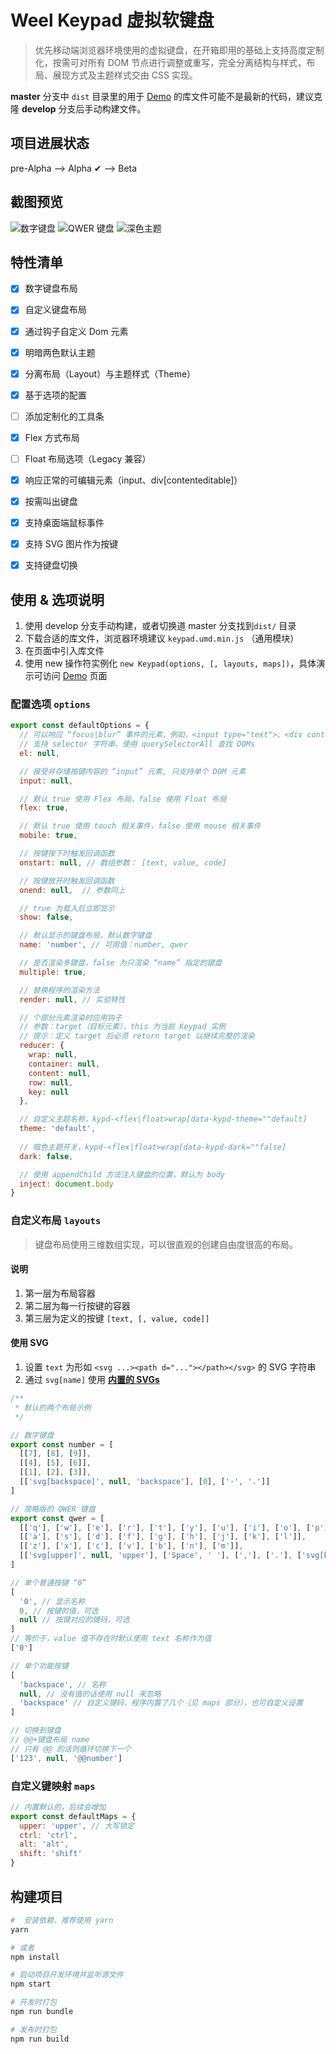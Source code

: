 # Weel Keypad 虚拟软键盘
> 优先移动端浏览器环境使用的虚拟键盘，在开箱即用的基础上支持高度定制化，按需可对所有 DOM 节点进行调整或重写，完全分离结构与样式，布局、展现方式及主题样式交由 CSS 实现。

**master** 分支中 `dist` 目录里的用于 [Demo](http://keypad.weel.xyz/) 的库文件可能不是最新的代码，建议克隆 **develop** 分支后手动构建文件。


## 项目进展状态

pre-Alpha --> Alpha ✔ --> Beta


## 截图预览

![数字键盘](screenshots/number.png)
![QWER 键盘](screenshots/qwer.png)
![深色主题](screenshots/qwer_dark.png)


## 特性清单

- [x] 数字键盘布局
- [x] 自定义键盘布局
- [x] 通过钩子自定义 Dom 元素
- [x] 明暗两色默认主题
- [x] 分离布局（Layout）与主题样式（Theme）
- [x] 基于选项的配置
- [ ] 添加定制化的工具条
- [x] Flex 方式布局
- [ ] Float 布局选项（Legacy 兼容）
- [x] 响应正常的可编辑元素（input、div[contenteditable]）
- [x] 按需叫出键盘
- [x] 支持桌面端鼠标事件
- [x] 支持 SVG 图片作为按键
- [x] 支持键盘切换


## 使用 & 选项说明

1. 使用 develop 分支手动构建，或者切换道  master 分支找到`dist/` 目录
2. 下载合适的库文件，浏览器环境建议 `keypad.umd.min.js` （通用模块）
3. 在页面中引入库文件
4. 使用 new 操作符实例化 `new Keypad(options, [, layouts, maps])`，具体演示可访问 [Demo](http://keypad.weel.xyz/) 页面

### 配置选项 `options`
```javascript
export const defaultOptions = {
  // 可以响应 “focus|blur” 事件的元素，例如，<input type="text">、<div contenteditable>
  // 支持 selector 字符串，使用 querySelectorAll 查找 DOMs
  el: null,

  // 接受并存储按键内容的 “input” 元素, 只支持单个 DOM 元素
  input: null,

  // 默认 true 使用 Flex 布局，false 使用 Float 布局
  flex: true,

  // 默认 true 使用 touch 相关事件，false 使用 mouse 相关事件
  mobile: true,

  // 按键按下时触发回调函数
  onstart: null, // 数组参数： [text, value, code]

  // 按键放开时触发回调函数
  onend: null,  // 参数同上

  // true 为载入后立即显示
  show: false,

  // 默认显示的键盘布局，默认数字键盘
  name: 'number', // 可用值：number, qwer

  // 是否渲染多键盘，false 为只渲染 “name” 指定的键盘
  multiple: true,

  // 替换程序的渲染方法
  render: null, // 实验特性

  // 个部分元素渲染时应用钩子
  // 参数：target（目标元素），this 为当前 Keypad 实例
  // 提示：定义 target 后必须 return target 以继续完整的渲染
  reducer: {
    wrap: null,
    container: null,
    content: null,
    row: null,
    key: null
  },

  // 自定义主题名称，kypd-<flex|float>wrap[data-kypd-theme=""default]
  theme: 'default',
  
  // 暗色主题开关，kypd-<flex|float>wrap[data-kypd-dark=""false]
  dark: false,

  // 使用 appendChild 方法注入键盘的位置，默认为 body
  inject: document.body
}
```

### 自定义布局 `layouts`

> 键盘布局使用三维数组实现，可以很直观的创建自由度很高的布局。

#### 说明

1. 第一层为布局容器
2. 第二层为每一行按键的容器
3. 第三层为定义的按键 `[text, [, value, code]]`

#### 使用 SVG

1. 设置 `text` 为形如 `<svg ...><path d="..."></path></svg>` 的 SVG 字符串
2. 通过 `svg[name]` 使用 **[内置的 SVGs](src/images/index.js)**

```javascript
/**
 * 默认的两个布局示例
 */

// 数字键盘
export const number = [
  [[7], [8], [9]],
  [[4], [5], [6]],
  [[1], [2], [3]],
  [['svg[backspace]', null, 'backspace'], [0], ['·', '.']]
]

// 简略版的 QWER 键盘
export const qwer = [
  [['q'], ['w'], ['e'], ['r'], ['t'], ['y'], ['u'], ['i'], ['o'], ['p']],
  [['a'], ['s'], ['d'], ['f'], ['g'], ['h'], ['j'], ['k'], ['l']],
  [['z'], ['x'], ['c'], ['v'], ['b'], ['n'], ['m']],
  [['svg[upper]', null, 'upper'], ['Space', ' '], [','], ['.'], ['svg[backspace]', null, 'backspace']]
]

// 单个普通按键 “0”
[
  '0', // 显示名称
  0, // 按键的值，可选
  null // 按键对应的键码，可选
]
// 等价于，value 值不存在时默认使用 text 名称作为值
['0']

// 单个功能按键
[
  'backspace', // 名称
  null, // 没有值的话使用 null 来忽略
  'backspace' // 自定义键码，程序内置了几个（见 maps 部分），也可自定义设置
]

// 切换到键盘
// @@+键盘布局 name
// 只有 @@ 的话则循环切换下一个
['123', null, '@@number']

```

### 自定义键映射 `maps`

```javascript
// 内置默认的，后续会增加
export const defaultMaps = {
  upper: 'upper', // 大写锁定
  ctrl: 'ctrl',
  alt: 'alt',
  shift: 'shift'
}
```

## 构建项目

```bash
#  安装依赖，推荐使用 yarn
yarn

# 或者
npm install

# 启动项目开发环境并监听源文件
npm start

# 开发时打包
npm run bundle

# 发布时打包
npm run build
```